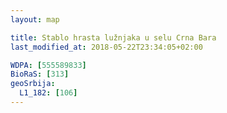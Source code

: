 ```yaml
---
layout: map

title: Stablo hrasta lužnjaka u selu Crna Bara
last_modified_at: 2018-05-22T23:34:05+02:00

WDPA: [555589833]
BioRaS: [313]
geoSrbija:
  L1_182: [106]
---
```

